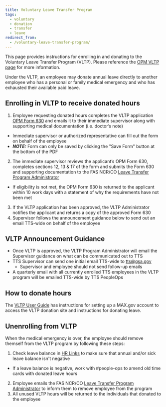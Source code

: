 ```yaml
---
title: Voluntary Leave Transfer Program
tags:
  - voluntary
  - donation
  - transfer
  - leave
redirect_from:
  - /voluntary-leave-transfer-program/
---
```


This page provides instructions for enrolling in and donating to the Voluntary Leave Transfer Program (VLTP). Please reference the [OPM VLTP page](https://www.opm.gov/policy-data-oversight/pay-leave/leave-administration/fact-sheets/voluntary-leave-transfer-program/) for more information.

Under the VLTP, an employee may donate annual leave directly to another employee who has a personal or family medical emergency and who has exhausted their available paid leave.

## Enrolling in VLTP to receive donated hours

1. Employee requesting donated hours completes the VLTP application [OPM Form 630](https://www.opm.gov/forms/pdf_fill/opm630.pdf) and emails it to their immediate supervisor along with supporting medical documentation (i.e. doctor’s note)

- Immediate supervisor or authorized representative can fill out the form on behalf of the employee
- **_NOTE:_** Form can only be saved by clicking the "Save Form" button at the bottom of the PDF

2. The immediate supervisor reviews the applicant’s OPM Form 630, completes sections 12, 13 & 17 of the form and submits the Form 630 and supporting documentation to the FAS NCR/CO [Leave Transfer Program Administrator](https://insite.gsa.gov/topics/hr-pay-and-leave/pay-and-leave/leave/leave-transfer-contacts)

- If eligibility is not met, the OPM Form 630 is returned to the applicant within 10 work days with a statement of why the requirements have not been met

3. If the VLTP application has been approved, the VLTP Administrator notifies the applicant and returns a copy of the approved Form 630
4. Supervisor follows the announcement guidance below to send out an email TTS-wide on behalf of the employee

## VLTP Announcement Guidance

- Once VLTP is approved, the VLTP Program Administrator will email the Supervisor guidance on what can be communicated out to TTS
- TTS Supervisor can send one initial email TTS-wide to tts@gsa.gov
  - Supervisor and employee should not send follow-up emails
- A quarterly email with all currently enrolled TTS employees in the VLTP program will be emailed TTS-wide by TTS PeopleOps

## How to donate hours

The [VLTP User Guide](https://vltp.gsa.gov/pdf/UserGuide.pdf) has instructions for setting up a MAX.gov account to access the VLTP donation site and instructions for donating leave.

## Unenrolling from VLTP

When the medical emergency is over, the employee should remove themself from the VLTP program by following these steps:

1. Check leave balance in [HR Links](https://hrlinks.gsa.gov/) to make sure that annual and/or sick leave balance isn't negative

- If a leave balance is negative, work with #people-ops to amend old time cards with donated leave hours

2. Employee emails the FAS NCR/CO [Leave Transfer Program Administrator](https://insite.gsa.gov/topics/hr-pay-and-leave/pay-and-leave/leave/leave-transfer-contacts) to inform them to remove employee from the program
3. All unused VLTP hours will be returned to the individuals that donated to the employee
